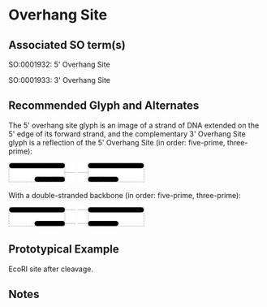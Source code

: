 # Overhang Site

## Associated SO term(s)
SO:0001932: 5' Overhang Site

SO:0001933: 3' Overhang Site

## Recommended Glyph and Alternates
The 5' overhang site glyph is an image of a strand of DNA extended on the 5' edge of its forward strand, and the complementary 3' Overhang Site glyph is a reflection of the 5' Overhang Site (in order: five-prime, three-prime):

![glyph specification](five-prime-overhang-specification.png)
![glyph specification](three-prime-overhang-specification.png)

With a double-stranded backbone (in order: five-prime, three-prime):

![glyph specification](five-prime-overhang-specification-doublestrand.png)
![glyph specification](three-prime-overhang-specification-doublestrand.png)


## Prototypical Example

EcoRI site after cleavage.

## Notes
